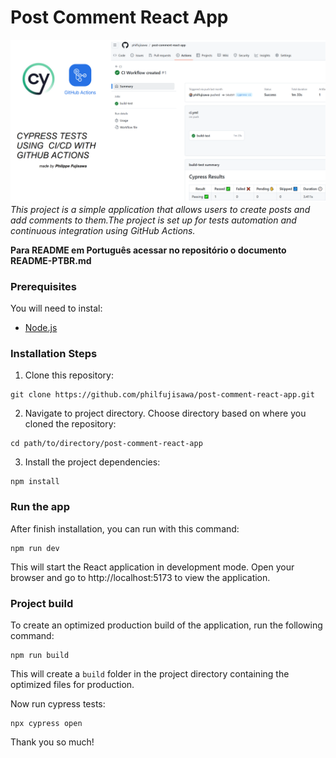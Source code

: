 # Post Comment React App
![projeto1](assets/post-comment-react-app.png)
_This project is a simple application that allows users to create posts and add comments to them.The project is set up for tests automation and continuous integration using GitHub Actions._

**Para README em Português acessar no repositório o documento README-PTBR.md**

### Prerequisites

You will need to instal:
+ [Node.js](https://nodejs.org)

### Installation Steps

1. Clone this repository:

```
git clone https://github.com/philfujisawa/post-comment-react-app.git
```
2. Navigate to project directory. Choose directory based on where you cloned the repository:

```
cd path/to/directory/post-comment-react-app
```
3. Install the project dependencies:

```
npm install
```

### Run the app

After finish installation, you can run with this command:

```
npm run dev
```
This will start the React application in development mode. Open your browser and go to http://localhost:5173 to view the application.

### Project build

To create an optimized production build of the application, run the following command:
```
npm run build
```
This will create a `build` folder in the project directory containing the optimized files for production.

Now run cypress tests:
```
npx cypress open
```
Thank you so much!

